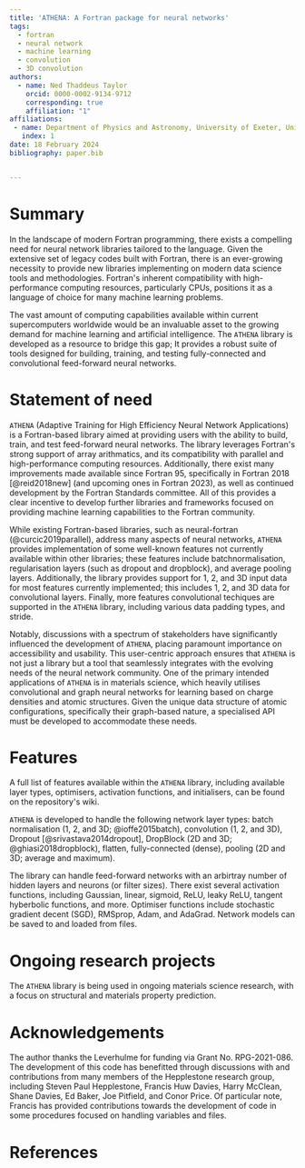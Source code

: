 ```yaml
---
title: 'ATHENA: A Fortran package for neural networks'
tags:
  - fortran
  - neural network
  - machine learning
  - convolution
  - 3D convolution
authors:
  - name: Ned Thaddeus Taylor
    orcid: 0000-0002-9134-9712
    corresponding: true
    affiliation: "1"
affiliations:
 - name: Department of Physics and Astronomy, University of Exeter, United Kingdom, EX4 4QL
   index: 1
date: 18 February 2024
bibliography: paper.bib


---
```


# Summary

In the landscape of modern Fortran programming, there exists a compelling need for neural network libraries tailored to the language. Given the extensive set of legacy codes built with Fortran, there is an ever-growing necessity to provide new libraries implementing on modern data science tools and methodologies. Fortran's inherent compatibility with high-performance computing resources, particularly CPUs, positions it as a language of choice for many machine learning problems.

The vast amount of computing capabilities available within current supercomputers worldwide would be an invaluable asset to the growing demand for machine learning and artificial intelligence. The `ATHENA` library is developed as a resource to bridge this gap; It provides a  robust suite of tools designed for building, training, and testing fully-connected and convolutional feed-forward neural networks. 

# Statement of need

`ATHENA` (Adaptive Training for High Efficiency Neural Network Applications) is a Fortran-based library aimed at providing users with the ability to build, train, and test feed-forward neural networks. The library leverages Fortran's strong support of array arithmatics, and its compatibility with parallel and high-performance computing resources. Additionally, there exist many improvements made available since Fortran 95, specifically in Fortran 2018 [@reid2018new] (and upcoming ones in Fortran 2023), as well as continued development by the Fortran Standards committee. All of this provides a clear incentive to develop further libraries and frameworks focused on providing machine learning capabilities to the Fortran community.



While existing Fortran-based libraries, such as neural-fortran (@curcic2019parallel), address many aspects of neural networks, `ATHENA` provides implementation of some well-known features not currently available within other libraries; these features include batchnormalisation, regularisation layers (such as dropout and dropblock), and average pooling layers.
Additionally, the library provides support for 1, 2, and 3D input data for most features currently implemented; this includes 1, 2, and 3D data for convolutional layers.
Finally, more features convolutional techiques are supported in the `ATHENA` library, including various data padding types, and stride.

Notably, discussions with a spectrum of stakeholders have significantly influenced the development of `ATHENA`, placing paramount importance on accessibility and usability.
This user-centric approach ensures that `ATHENA` is not just a library but a tool that seamlessly integrates with the evolving needs of the neural network community.
One of the primary intended applications of `ATHENA` is in materials science, which heavily utilises convolutional and graph neural networks for learning based on charge densities and atomic structures.
Given the unique data structure of atomic configurations, specifically their graph-based nature, a specialised API must be developed to accommodate these needs.


# Features

A full list of features available within the `ATHENA` library, including available layer types, optimisers, activation functions, and initialisers, can be found on the repository's wiki.

`ATHENA` is developed to handle the following network layer types: batch normalisation (1, 2, and 3D; @ioffe2015batch), convolution (1, 2, and 3D), Dropout [@srivastava2014dropout], DropBlock (2D and 3D; @ghiasi2018dropblock), flatten, fully-connected (dense), pooling (2D and 3D; average and maximum).

The library can handle feed-forward networks with an arbirtray number of hidden layers and neurons (or filter sizes). There exist several activation functions, including Gaussian, linear, sigmoid, ReLU, leaky ReLU, tangent hyberbolic functions, and more. Optimiser functions include stochastic gradient decent (SGD), RMSprop, Adam, and AdaGrad. Network models can be saved to and loaded from files.

# Ongoing research projects

The `ATHENA` library is being used in ongoing materials science research, with a focus on structural and materials property prediction.

# Acknowledgements

The author thanks the Leverhulme for funding via Grant No. RPG-2021-086. The development of this code has benefitted through discussions with and contributions from many members of the Hepplestone research group, including Steven Paul Hepplestone, Francis Huw Davies, Harry McClean, Shane Davies, Ed Baker, Joe Pitfield, and Conor Price. Of particular note, Francis has provided contributions towards the development of code in some procedures focused on handling variables and files.

# References
